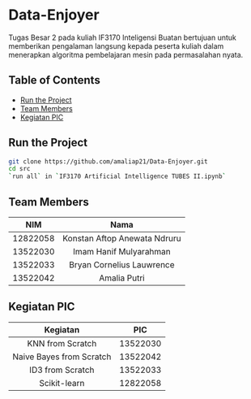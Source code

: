 # Data-Enjoyer

Tugas Besar 2 pada kuliah IF3170 Inteligensi Buatan bertujuan untuk memberikan pengalaman langsung kepada peserta kuliah dalam menerapkan algoritma pembelajaran mesin pada permasalahan nyata.

## Table of Contents

- [Run the Project](#run-the-project)
- [Team Members](#team-members)
- [Kegiatan PIC](#kegiatan-pic)

## Run the Project

```bash
git clone https://github.com/amaliap21/Data-Enjoyer.git
cd src
`run all` in `IF3170 Artificial Intelligence TUBES II.ipynb`
```

## Team Members

| **NIM**  |           **Nama**           |
| :------: | :--------------------------: |
| 12822058 | Konstan Aftop Anewata Ndruru |
| 13522030 |    Imam Hanif Mulyarahman    |
| 13522033 |  Bryan Cornelius Lauwrence   |
| 13522042 |         Amalia Putri         |

## Kegiatan PIC

|       **Kegiatan**       | **PIC**  |
| :----------------------: | :------: |
|     KNN from Scratch     | 13522030 |
| Naive Bayes from Scratch | 13522042 |
|     ID3 from Scratch     | 13522033 |
|       Scikit-learn       | 12822058 |
